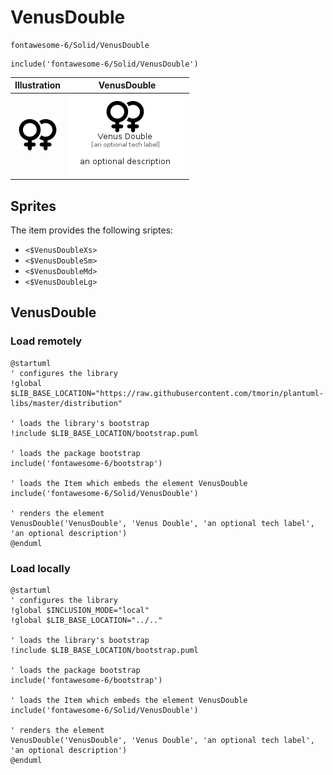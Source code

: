 # VenusDouble


```text
fontawesome-6/Solid/VenusDouble
```

```text
include('fontawesome-6/Solid/VenusDouble')
```



| Illustration | VenusDouble |
| :---: | :---: |
| ![illustration for Illustration](../../fontawesome-6/Solid/VenusDouble.png) | ![illustration for VenusDouble](../../fontawesome-6/Solid/VenusDouble.Local.png) |



## Sprites
The item provides the following sriptes:

- `<$VenusDoubleXs>`
- `<$VenusDoubleSm>`
- `<$VenusDoubleMd>`
- `<$VenusDoubleLg>`





## VenusDouble

### Load remotely
```plantuml
@startuml
' configures the library
!global $LIB_BASE_LOCATION="https://raw.githubusercontent.com/tmorin/plantuml-libs/master/distribution"

' loads the library's bootstrap
!include $LIB_BASE_LOCATION/bootstrap.puml

' loads the package bootstrap
include('fontawesome-6/bootstrap')

' loads the Item which embeds the element VenusDouble
include('fontawesome-6/Solid/VenusDouble')

' renders the element
VenusDouble('VenusDouble', 'Venus Double', 'an optional tech label', 'an optional description')
@enduml
```

### Load locally
```plantuml
@startuml
' configures the library
!global $INCLUSION_MODE="local"
!global $LIB_BASE_LOCATION="../.."

' loads the library's bootstrap
!include $LIB_BASE_LOCATION/bootstrap.puml

' loads the package bootstrap
include('fontawesome-6/bootstrap')

' loads the Item which embeds the element VenusDouble
include('fontawesome-6/Solid/VenusDouble')

' renders the element
VenusDouble('VenusDouble', 'Venus Double', 'an optional tech label', 'an optional description')
@enduml
```

